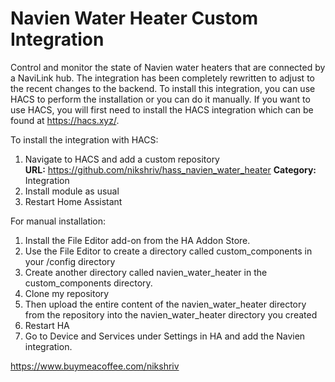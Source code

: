 Navien Water Heater Custom Integration
============
Control and monitor the state of Navien water heaters that are connected by a NaviLink hub. The integration has been completely rewritten to adjust to the recent changes to the backend. To install this integration, you can use HACS to perform the installation or you can do it manually. If you want to use HACS, you will first need to install the HACS integration which can be found at https://hacs.xyz/. 

To install the integration with HACS:
1. Navigate to HACS and add a custom repository  
    **URL:** https://github.com/nikshriv/hass_navien_water_heater
    **Category:** Integration
2. Install module as usual
3. Restart Home Assistant

For manual installation:
1. Install the File Editor add-on from the HA Addon Store.
2. Use the File Editor to create a directory called custom_components in your /config directory
3. Create another directory called navien_water_heater in the custom_components directory.
4. Clone my repository
5. Then upload the entire content of the navien_water_heater directory from the repository into the navien_water_heater directory you created
6. Restart HA
7. Go to Device and Services under Settings in HA and add the Navien integration.

https://www.buymeacoffee.com/nikshriv
